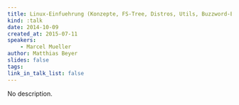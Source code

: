```yaml
---
title: Linux-Einfuehrung (Konzepte, FS-Tree, Distros, Utils, Buzzword-Erklaerung)
kind: :talk
date: 2014-10-09
created_at: 2015-07-11
speakers:
    - Marcel Mueller
author: Matthias Beyer
slides: false
tags:
link_in_talk_list: false
---
```


No description.
